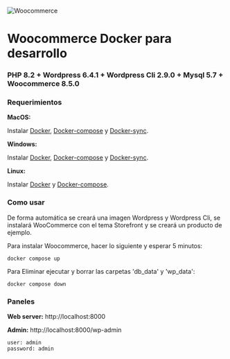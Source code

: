 ![Woocommerce](https://woocommerce.com/wp-content/themes/woo/images/logo-woocommerce@2x.png)

# Woocommerce Docker para desarrollo

### PHP 8.2 + Wordpress 6.4.1 + Wordpress Cli 2.9.0 + Mysql 5.7 + Woocommerce 8.5.0

### Requerimientos

**MacOS:**

Instalar [Docker](https://docs.docker.com/docker-for-mac/install/), [Docker-compose](https://docs.docker.com/compose/install/#install-compose) y [Docker-sync](https://github.com/EugenMayer/docker-sync/wiki/docker-sync-on-OSX).

**Windows:**

Instalar [Docker](https://docs.docker.com/docker-for-windows/install/), [Docker-compose](https://docs.docker.com/compose/install/#install-compose) y [Docker-sync](https://github.com/EugenMayer/docker-sync/wiki/docker-sync-on-Windows).

**Linux:**

Instalar [Docker](https://docs.docker.com/engine/installation/linux/docker-ce/ubuntu/) y [Docker-compose](https://docs.docker.com/compose/install/#install-compose).

### Como usar

De forma automática se creará una imagen Wordpress y Wordpress Cli, se instalará WooCommerce con el tema Storefront y se creará un producto de ejemplo.

Para instalar Woocommerce, hacer lo siguiente y esperar 5 minutos:

```
docker compose up
```

Para Eliminar ejecutar y borrar las carpetas 'db_data' y 'wp_data':

```
docker compose down
```

### Paneles

**Web server:** http://localhost:8000

**Admin:** http://localhost:8000/wp-admin

    user: admin
    password: admin
